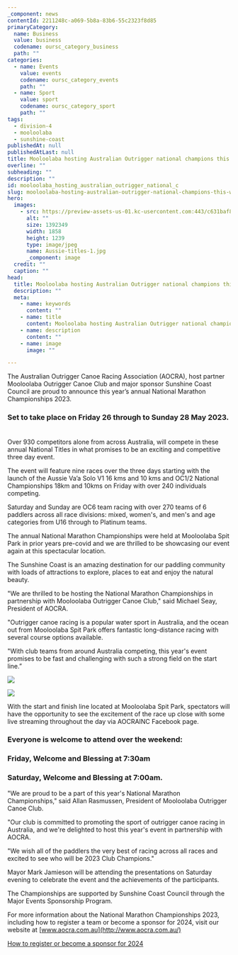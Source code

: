 ```yaml
---
_component: news
contentId: 2211248c-a069-5b8a-83b6-55c2323f8d85
primaryCategory:
  name: Business
  value: business
  codename: oursc_category_business
  path: ""
categories:
  - name: Events
    value: events
    codename: oursc_category_events
    path: ""
  - name: Sport
    value: sport
    codename: oursc_category_sport
    path: ""
tags:
  - division-4
  - mooloolaba
  - sunshine-coast
publishedAt: null
publishedAtLast: null
title: Mooloolaba hosting Australian Outrigger national champions this weekend
overline: ""
subheading: ""
description: ""
id: mooloolaba_hosting_australian_outrigger_national_c
slug: mooloolaba-hosting-australian-outrigger-national-champions-this-weekend
hero:
  images:
    - src: https://preview-assets-us-01.kc-usercontent.com:443/c631baf8-1b46-001f-580c-d0001b68b4a8/227c91ef-0b7f-43e6-902b-a50a446a55b8/Aussie-titles-1.jpg
      alt: ""
      size: 1392349
      width: 1858
      height: 1239
      type: image/jpeg
      name: Aussie-titles-1.jpg
      _component: image
  credit: ""
  caption: ""
head:
  title: Mooloolaba hosting Australian Outrigger national champions this weekend
  description: ""
  meta:
    - name: keywords
      content: ""
    - name: title
      content: Mooloolaba hosting Australian Outrigger national champions this weekend
    - name: description
      content: ""
    - name: image
      image: ""

---
```

The Australian Outrigger Canoe Racing Association (AOCRA), host partner Mooloolaba Outrigger Canoe Club and major sponsor Sunshine Coast Council are proud to announce this year’s annual National Marathon Championships 2023.

### Set to take place on Friday 26 through to Sunday 28 May 2023.  

Over 930 competitors alone from across Australia, will compete in these annual National Titles in what promises to be an exciting and competitive three day event.

The event will feature nine races over the three days starting with the launch of the Aussie Va’a Solo V1 16 kms and 10 kms and OC1/2 National Championships 18km and 10kms on Friday with over 240 individuals competing. 

Saturday and Sunday are OC6 team racing with over 270 teams of 6 paddlers across all race divisions: mixed, women's, and men's and age categories from U16 through to Platinum teams.

The annual National Marathon Championships were held at Mooloolaba Spit Park in prior years pre-covid and we are thrilled to be showcasing our event again at this spectacular location.

The Sunshine Coast is an amazing destination for our paddling community with loads of attractions to explore, places to eat and enjoy the natural beauty.  

"We are thrilled to be hosting the National Marathon Championships in partnership with Mooloolaba Outrigger Canoe Club," said Michael Seay, President of AOCRA.

"Outrigger canoe racing is a popular water sport in Australia, and the ocean out from Mooloolaba Spit Park offers fantastic long-distance racing with several course options available. 

"With club teams from around Australia competing, this year's event promises to be fast and challenging with such a strong field on the start line.”

![](https://preview-assets-us-01.kc-usercontent.com:443/c631baf8-1b46-001f-580c-d0001b68b4a8/76bfe82f-0455-4e2f-b587-5bea65db7873/AOCRA-NAT-Marathons-SSC-1024x503.jpg)

![](https://preview-assets-us-01.kc-usercontent.com:443/c631baf8-1b46-001f-580c-d0001b68b4a8/6702fdc8-b9e1-423d-8b62-bcf9536e5e46/canoes-1024x683.jpg)

With the start and finish line located at Mooloolaba Spit Park, spectators will have the opportunity to see the excitement of the race up close with some live streaming throughout the day via AOCRAINC Facebook page. 

### Everyone is welcome to attend over the weekend:

### Friday, Welcome and Blessing at 7:30am

### Saturday, Welcome and Blessing at 7:00am.

"We are proud to be a part of this year's National Marathon Championships," said Allan Rasmussen, President of Mooloolaba Outrigger Canoe Club.

"Our club is committed to promoting the sport of outrigger canoe racing in Australia, and we're delighted to host this year's event in partnership with AOCRA.

"We wish all of the paddlers the very best of racing across all races and excited to see who will be 2023 Club Champions." 

Mayor Mark Jamieson will be attending the presentations on Saturday evening to celebrate the event and the achievements of the participants.

The Championships are supported by Sunshine Coast Council through the Major Events Sponsorship Program.

For more information about the National Marathon Championships 2023, including how to register a team or become a sponsor for 2024, visit our website at [www.aocra.com.au](http://www.aocra.com.au/)
  

[How to register or become a sponsor for 2024](http://www.aocra.com.au/)
